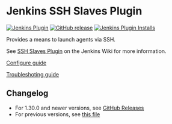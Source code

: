 Jenkins SSH Slaves Plugin
=========================

[![Jenkins Plugin](https://img.shields.io/jenkins/plugin/v/ssh-slaves.svg)](https://plugins.jenkins.io/ssh-slaves)
[![GitHub release](https://img.shields.io/github/release/jenkinsci/ssh-slaves-plugin.svg?label=release)](https://github.com/jenkinsci/ssh-slaves-plugin/releases/latest)
[![Jenkins Plugin Installs](https://img.shields.io/jenkins/plugin/i/ssh-slaves.svg?color=blue)](https://plugins.jenkins.io/ssh-slaves)

Provides a means to launch agents via SSH.

See [SSH Slaves Plugin](https://plugins.jenkins.io/ssh-slaves) on the Jenkins Wiki for more information.

[Configure guide](doc/CONFIGURE.md)

[Troubleshoting guide](doc/TROUBLESHOOTING.md)

## Changelog

* For 1.30.0 and newer versions, see [GitHub Releases](https://github.com/jenkinsci/ssh-slaves-plugin/releases)
* For previous versions, see [this file](./CHANGELOG.md)
